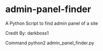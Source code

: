 admin-panel-finder
==================

A Python Script to find admin panel of a site

Credit By: darkboss1

Command
python2 admin_panel_finder.py
